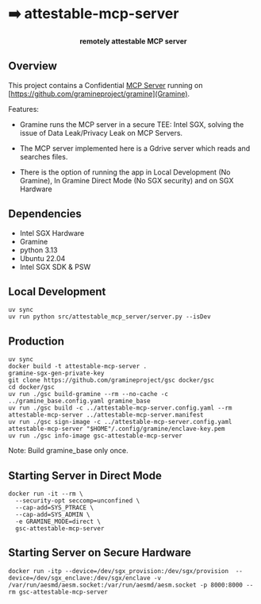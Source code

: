 # ➡️ attestable-mcp-server
<div align="center">

<strong>remotely attestable MCP server</strong>
</div>

## Overview

This project contains a Confidential [MCP Server](https://spec.modelcontextprotocol.io/specification/2024-11-05/server/) running on [https://github.com/gramineproject/gramine](Gramine). 

Features: 
- Gramine runs the MCP server in a secure TEE: Intel SGX, solving the issue of Data Leak/Privacy Leak on MCP Servers.

- The MCP server implemented here is a Gdrive server which reads and searches files.

- There is the option of running the app in Local Development (No Gramine), In Gramine Direct Mode (No SGX security) and on SGX Hardware
  
## Dependencies
 - Intel SGX Hardware
 - Gramine
 - python 3.13
 - Ubuntu 22.04
 - Intel SGX SDK & PSW

## Local Development
```
uv sync
uv run python src/attestable_mcp_server/server.py --isDev  
```

## Production

```
uv sync
docker build -t attestable-mcp-server .
gramine-sgx-gen-private-key
git clone https://github.com/gramineproject/gsc docker/gsc
cd docker/gsc
uv run ./gsc build-gramine --rm --no-cache -c ../gramine_base.config.yaml gramine_base
uv run ./gsc build -c ../attestable-mcp-server.config.yaml --rm attestable-mcp-server ../attestable-mcp-server.manifest
uv run ./gsc sign-image -c ../attestable-mcp-server.config.yaml  attestable-mcp-server "$HOME"/.config/gramine/enclave-key.pem
uv run ./gsc info-image gsc-attestable-mcp-server
```

Note: Build gramine_base only once.

## Starting Server in Direct Mode
```
docker run -it --rm \
  --security-opt seccomp=unconfined \
  --cap-add=SYS_PTRACE \
  --cap-add=SYS_ADMIN \
  -e GRAMINE_MODE=direct \
  gsc-attestable-mcp-server
```


## Starting Server on Secure Hardware
```
docker run -itp --device=/dev/sgx_provision:/dev/sgx/provision  --device=/dev/sgx_enclave:/dev/sgx/enclave -v /var/run/aesmd/aesm.socket:/var/run/aesmd/aesm.socket -p 8000:8000 --rm gsc-attestable-mcp-server
```
